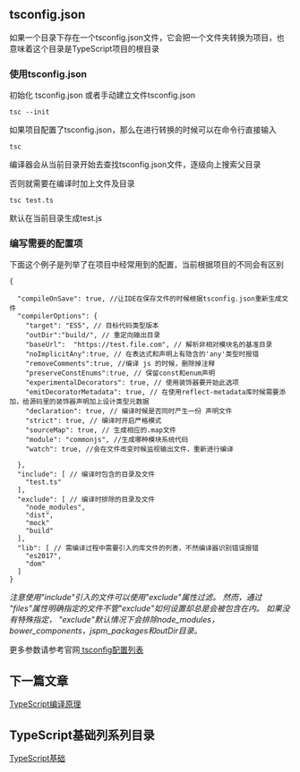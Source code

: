 ## tsconfig.json

如果一个目录下存在一个tsconfig.json文件，它会把一个文件夹转换为项目，也意味着这个目录是TypeScript项目的根目录

### 使用tsconfig.json

初始化 tsconfig.json 或者手动建立文件tsconfig.json
```
tsc --init
```

如果项目配置了tsconfig.json，那么在进行转换的时候可以在命令行直接输入
```
tsc 
```
编译器会从当前目录开始去查找tsconfig.json文件，逐级向上搜索父目录

否则就需要在编译时加上文件及目录
```
tsc test.ts
```
默认在当前目录生成test.js


### 编写需要的配置项

下面这个例子是列举了在项目中经常用到的配置，当前根据项目的不同会有区别

```
{

  "compileOnSave": true, //让IDE在保存文件的时候根据tsconfig.json重新生成文件
  "compilerOptions": {
    "target": "ES5", // 目标代码类型版本
    "outDir":"build/", // 重定向输出目录
    "baseUrl":  "https://test.file.com", // 解析非相对模块名的基准目录
    "noImplicitAny":true, // 在表达式和声明上有隐含的'any'类型时报错
    "removeComments":true, //编译 js 的时候，删除掉注释
    "preserveConstEnums":true, // 保留const和enum声明
    "experimentalDecorators": true, // 使用装饰器要开始此选项
    "emitDecoratorMetadata": true, // 在使用reflect-metadata库时候需要添加，给源码里的装饰器声明加上设计类型元数据
    "declaration": true, // 编译时候是否同时产生一份 声明文件
    "strict": true, // 编译时开启严格模式
    "sourceMap": true, // 生成相应的.map文件
    "module": "commonjs", //生成哪种模块系统代码
    "watch": true, //会在文件改变时候监视输出文件，重新进行编译
    
  },
  "include": [ // 编译时包含的目录及文件
    "test.ts" 
  ],
  "exclude": [ // 编译时排除的目录及文件
    "node_modules", 
    "dist",  
    "mock"
    "build"
  ],
  "lib": [ // 需编译过程中需要引入的库文件的列表，不然编译器识别错误报错
    "es2017",
    "dom"
  ]
}
```

*注意使用"include"引入的文件可以使用"exclude"属性过滤。 然而，通过 "files"属性明确指定的文件不管"exclude"如何设置却总是会被包含在内。 如果没有特殊指定， "exclude"默认情况下会排除node_modules，bower_components，jspm_packages和outDir目录。*

更多参数请参考官网<a href="https://www.tslang.cn/docs/handbook/compiler-options.html"> tsconfig配置列表 </a>



## 下一篇文章
<a href='https://github.com/MarsPen/-notes-summary/blob/master/typescript/compilationPrinciple.md'>TypeScript编译原理</a>

## TypeScript基础列系列目录
<a href='https://github.com/MarsPen/-notes-summary/blob/master/typescript/index.md'>TypeScript基础</a>

















